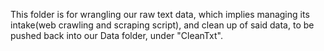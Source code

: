 This folder is for wrangling our raw text data, which implies managing its intake(web crawling and scraping script), and clean up of said data, to be pushed back into our Data folder, under "CleanTxt". 